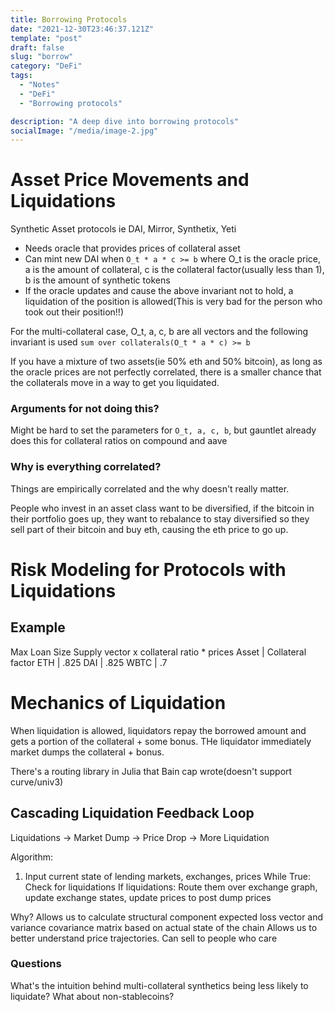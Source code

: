 ```yaml
---
title: Borrowing Protocols
date: "2021-12-30T23:46:37.121Z"
template: "post"
draft: false
slug: "borrow"
category: "DeFi"
tags:
  - "Notes"
  - "DeFi"
  - "Borrowing protocols"

description: "A deep dive into borrowing protocols"
socialImage: "/media/image-2.jpg"
---
```


# Asset Price Movements and Liquidations

Synthetic Asset protocols ie DAI, Mirror, Synthetix, Yeti

- Needs oracle that provides prices of collateral asset
- Can mint new DAI when `O_t * a * c >= b` where O_t is the oracle price, a is the amount of collateral, c is the collateral factor(usually less than 1), b is the amount of synthetic tokens
- If the oracle updates and cause the above invariant not to hold, a liquidation of the position is allowed(This is very bad for the person who took out their position!!)

For the multi-collateral case, O_t, a, c, b are all vectors and the following invariant is used
`sum over collaterals(O_t * a * c) >= b`

If you have a mixture of two assets(ie 50% eth and 50% bitcoin), as long as the oracle prices are not perfectly correlated, there is a smaller chance that the collaterals move in a way to get you liquidated.

### Arguments for not doing this?

Might be hard to set the parameters for `O_t, a, c, b`, but gauntlet already does this for collateral ratios on compound and aave

### Why is everything correlated?

Things are empirically correlated and the why doesn't really matter.

People who invest in an asset class want to be diversified, if the bitcoin in their portfolio goes up, they want to rebalance to stay diversified so they sell part of their bitcoin and buy eth, causing the eth price to go up.

# Risk Modeling for Protocols with Liquidations

## Example

Max Loan Size
Supply vector x collateral ratio \* prices
Asset | Collateral factor
ETH | .825
DAI | .825
WBTC | .7

# Mechanics of Liquidation

When liquidation is allowed, liquidators repay the borrowed amount and gets a portion of the collateral + some bonus. THe liquidator immediately market dumps the collateral + bonus.

There's a routing library in Julia that Bain cap wrote(doesn't support curve/univ3)

## Cascading Liquidation Feedback Loop

Liquidations -> Market Dump -> Price Drop -> More Liquidation

Algorithm:

1. Input current state of lending markets, exchanges, prices
   While True:
   Check for liquidations
   If liquidations:
   Route them over exchange graph, update exchange states, update prices to post dump prices

Why?
Allows us to calculate structural component expected loss vector and variance covariance matrix based on actual state of the chain
Allows us to better understand price trajectories. Can sell to people who care

### Questions

What's the intuition behind multi-collateral synthetics being less likely to liquidate? What about non-stablecoins?

